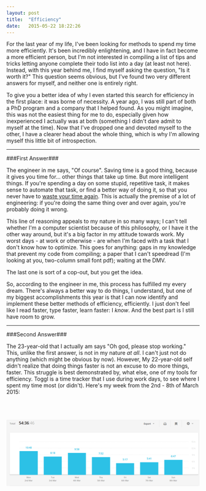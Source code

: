```yaml
---
layout: post
title:  "Efficiency"
date:   2015-05-22 18:22:26
---
```


For the last year of my life, I've been looking for methods to spend my time more efficiently. It's been incredibly enlightening, and I have in fact become a more efficient person, but I'm not interested in compiling a list of tips and tricks letting anyone complete their todo list into a day (at least not here). Instead, with this year behind me, I find myself asking the question, "Is it worth it?" This question seems obvious, but I've found two very different answers for myself, and neither one is entirely right. 

<!--more-->

To give you a better idea of why I even started this search for efficiency in the first place: it was borne of necessity. A year ago, I was still part of both a PhD program and a company that I helped found. As you might imagine, this was not the easiest thing for me to do, especially given how inexperienced I actually was at both (something I didn't dare admit to myself at the time). Now that I've dropped one and devoted myself to the other, I have a clearer head about the whole thing, which is why I'm allowing myself this little bit of introspection.

- - - - - - - - -

###First Answer###

The engineer in me says, "Of course". Saving time is a good thing, because it gives you time for... other things that take up time. But more intelligent things. If you're spending a day on some stupid, repetitive task, it makes sense to automate that task, or find a better way of doing it, so that you never have to [waste your time again](https://xkcd.com/1445/). This is actually the premise of a lot of engineering: if you're doing the same thing over and over again, you're probably doing it wrong.

This line of reasoning appeals to my nature in so many ways; I can't tell whether I'm a computer scientist because of this philosophy, or I have it the other way around, but it's a big factor in my attitude towards work. My worst days - at work or otherwise - are when I'm faced with a task that I don't know how to optimize. This goes for anything: gaps in my knowledge that prevent my code from compiling; a paper that I can't speedread (I'm looking at you, two-column small font pdf); waiting at the DMV.

The last one is sort of a cop-out, but you get the idea.

So, according to the engineer in me, this process has fulfilled my every dream. There's always a better way to do things, I understand, but one of my biggest accomplishments this year is that I can now identify and implement these better methods of efficiency, efficiently. I just don't feel like I read faster, type faster, learn faster: I _know_. And the best part is I still have room to grow.

- - - - - - - - -

###Second Answer### 

The 23-year-old that I actually am says "Oh god, please stop working." This, unlike the first answer, is not in my nature _at all_. I can't just not do anything (which might be obvious by now). However, My 22-year-old self didn't realize that doing things faster is not an excuse to do more things, faster. This struggle is best demonstrated by, what else, one of my tools for efficiency. Toggl is a time tracker that I use during work days, to see where I spent my time most (or didn't). Here's my week from the 2nd - 8th of March 2015:

<div style="text-align: center; padding-top: 50px; padding-bottom: 50px">
<img src="/images/efficiency_bar_chart.png" title="BARS." class="img-thumbnail">
</div>
